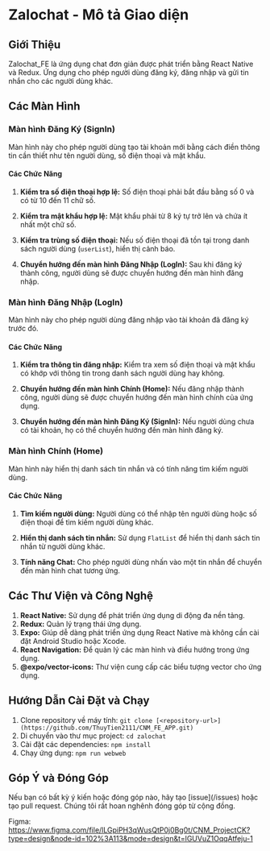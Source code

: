 # Zalochat - Mô tả Giao diện

## Giới Thiệu

Zalochat_FE là ứng dụng chat đơn giản được phát triển bằng React Native và Redux. Ứng dụng cho phép người dùng đăng ký, đăng nhập và gửi tin nhắn cho các người dùng khác.

## Các Màn Hình

### Màn hình Đăng Ký (SignIn)

Màn hình này cho phép người dùng tạo tài khoản mới bằng cách điền thông tin cần thiết như tên người dùng, số điện thoại và mật khẩu.

#### Các Chức Năng

1. **Kiểm tra số điện thoại hợp lệ:** Số điện thoại phải bắt đầu bằng số 0 và có từ 10 đến 11 chữ số.

2. **Kiểm tra mật khẩu hợp lệ:** Mật khẩu phải từ 8 ký tự trở lên và chứa ít nhất một chữ số.

3. **Kiểm tra trùng số điện thoại:** Nếu số điện thoại đã tồn tại trong danh sách người dùng (`userList`), hiển thị cảnh báo.

4. **Chuyển hướng đến màn hình Đăng Nhập (LogIn):** Sau khi đăng ký thành công, người dùng sẽ được chuyển hướng đến màn hình đăng nhập.

### Màn hình Đăng Nhập (LogIn)

Màn hình này cho phép người dùng đăng nhập vào tài khoản đã đăng ký trước đó.

#### Các Chức Năng

1. **Kiểm tra thông tin đăng nhập:** Kiểm tra xem số điện thoại và mật khẩu có khớp với thông tin trong danh sách người dùng hay không.

2. **Chuyển hướng đến màn hình Chính (Home):** Nếu đăng nhập thành công, người dùng sẽ được chuyển hướng đến màn hình chính của ứng dụng.

3. **Chuyển hướng đến màn hình Đăng Ký (SignIn):** Nếu người dùng chưa có tài khoản, họ có thể chuyển hướng đến màn hình đăng ký.

### Màn hình Chính (Home)

Màn hình này hiển thị danh sách tin nhắn và có tính năng tìm kiếm người dùng.

#### Các Chức Năng

1. **Tìm kiếm người dùng:** Người dùng có thể nhập tên người dùng hoặc số điện thoại để tìm kiếm người dùng khác.

2. **Hiển thị danh sách tin nhắn:** Sử dụng `FlatList` để hiển thị danh sách tin nhắn từ người dùng khác.

3. **Tính năng Chat:** Cho phép người dùng nhấn vào một tin nhắn để chuyển đến màn hình chat tương ứng.

## Các Thư Viện và Công Nghệ

1. **React Native:** Sử dụng để phát triển ứng dụng di động đa nền tảng.
2. **Redux:** Quản lý trạng thái ứng dụng.
3. **Expo:** Giúp dễ dàng phát triển ứng dụng React Native mà không cần cài đặt Android Studio hoặc Xcode.
4. **React Navigation:** Để quản lý các màn hình và điều hướng trong ứng dụng.
5. **@expo/vector-icons:** Thư viện cung cấp các biểu tượng vector cho ứng dụng.

## Hướng Dẫn Cài Đặt và Chạy

1. Clone repository về máy tính: `git clone [<repository-url>](https://github.com/ThuyTien2111/CNM_FE_APP.git)`
2. Di chuyển vào thư mục project: `cd zalochat`
3. Cài đặt các dependencies: `npm install`
4. Chạy ứng dụng: `npm run webweb`

## Góp Ý và Đóng Góp

Nếu bạn có bất kỳ ý kiến hoặc đóng góp nào, hãy tạo [issue](<link-to-repository>/issues) hoặc tạo pull request. Chúng tôi rất hoan nghênh đóng góp từ cộng đồng.

Figma: https://www.figma.com/file/lLGpiPH3qWusQtP0j0Bg0t/CNM_ProjectCK?type=design&node-id=102%3A113&mode=design&t=lGUVuZ1OqqAtfeju-1
